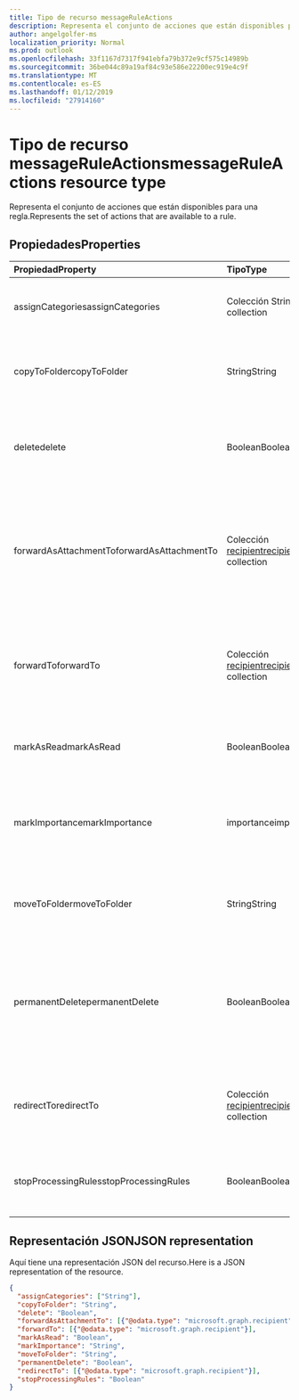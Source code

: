 ```yaml
---
title: Tipo de recurso messageRuleActions
description: Representa el conjunto de acciones que están disponibles para una regla.
author: angelgolfer-ms
localization_priority: Normal
ms.prod: outlook
ms.openlocfilehash: 33f1167d7317f941ebfa79b372e9cf575c14989b
ms.sourcegitcommit: 36be044c89a19af84c93e586e22200ec919e4c9f
ms.translationtype: MT
ms.contentlocale: es-ES
ms.lasthandoff: 01/12/2019
ms.locfileid: "27914160"
---
```

# <a name="messageruleactions-resource-type"></a><span data-ttu-id="977db-103">Tipo de recurso messageRuleActions</span><span class="sxs-lookup"><span data-stu-id="977db-103">messageRuleActions resource type</span></span>


<span data-ttu-id="977db-104">Representa el conjunto de acciones que están disponibles para una regla.</span><span class="sxs-lookup"><span data-stu-id="977db-104">Represents the set of actions that are available to a rule.</span></span>

## <a name="properties"></a><span data-ttu-id="977db-105">Propiedades</span><span class="sxs-lookup"><span data-stu-id="977db-105">Properties</span></span>
| <span data-ttu-id="977db-106">Propiedad</span><span class="sxs-lookup"><span data-stu-id="977db-106">Property</span></span>     | <span data-ttu-id="977db-107">Tipo</span><span class="sxs-lookup"><span data-stu-id="977db-107">Type</span></span>   |<span data-ttu-id="977db-108">Descripción</span><span class="sxs-lookup"><span data-stu-id="977db-108">Description</span></span>|
|:---------------|:--------|:----------|
| <span data-ttu-id="977db-109">assignCategories</span><span class="sxs-lookup"><span data-stu-id="977db-109">assignCategories</span></span> | <span data-ttu-id="977db-110">Colección String</span><span class="sxs-lookup"><span data-stu-id="977db-110">String collection</span></span> | <span data-ttu-id="977db-111">Lista de categorías que se asignarán a un mensaje.</span><span class="sxs-lookup"><span data-stu-id="977db-111">A list of categories to be assigned to a message.</span></span> |
| <span data-ttu-id="977db-112">copyToFolder</span><span class="sxs-lookup"><span data-stu-id="977db-112">copyToFolder</span></span> | <span data-ttu-id="977db-113">String</span><span class="sxs-lookup"><span data-stu-id="977db-113">String</span></span> | <span data-ttu-id="977db-114">Identificador de la carpeta donde se va a copiar un mensaje.</span><span class="sxs-lookup"><span data-stu-id="977db-114">The ID of a folder that a message is to be copied to.</span></span> |
| <span data-ttu-id="977db-115">delete</span><span class="sxs-lookup"><span data-stu-id="977db-115">delete</span></span> | <span data-ttu-id="977db-116">Boolean</span><span class="sxs-lookup"><span data-stu-id="977db-116">Boolean</span></span> | <span data-ttu-id="977db-117">Indica si un mensaje se debe mover a la carpeta Elementos eliminados.</span><span class="sxs-lookup"><span data-stu-id="977db-117">Indicates whether a message should be moved to the Deleted Items folder.</span></span> |
| <span data-ttu-id="977db-118">forwardAsAttachmentTo</span><span class="sxs-lookup"><span data-stu-id="977db-118">forwardAsAttachmentTo</span></span> | <span data-ttu-id="977db-119">Colección [recipient](recipient.md)</span><span class="sxs-lookup"><span data-stu-id="977db-119">[recipient](recipient.md) collection</span></span> | <span data-ttu-id="977db-120">Direcciones de correo electrónico de los destinatarios a los que se debe reenviar un mensaje como datos adjuntos.</span><span class="sxs-lookup"><span data-stu-id="977db-120">The email addresses of the recipients to which a message should be forwarded as an attachment.</span></span> |
| <span data-ttu-id="977db-121">forwardTo</span><span class="sxs-lookup"><span data-stu-id="977db-121">forwardTo</span></span> | <span data-ttu-id="977db-122">Colección [recipient](recipient.md)</span><span class="sxs-lookup"><span data-stu-id="977db-122">[recipient](recipient.md) collection</span></span> | <span data-ttu-id="977db-123">Direcciones de correo electrónico de los destinatarios a los que se debe reenviar un mensaje.</span><span class="sxs-lookup"><span data-stu-id="977db-123">The email addresses of the recipients to which a message should be forwarded.</span></span> |
| <span data-ttu-id="977db-124">markAsRead</span><span class="sxs-lookup"><span data-stu-id="977db-124">markAsRead</span></span> | <span data-ttu-id="977db-125">Boolean</span><span class="sxs-lookup"><span data-stu-id="977db-125">Boolean</span></span> | <span data-ttu-id="977db-126">Indica si un mensaje debe marcarse como leído.</span><span class="sxs-lookup"><span data-stu-id="977db-126">Indicates whether a message should be marked as read.</span></span> |
| <span data-ttu-id="977db-127">markImportance</span><span class="sxs-lookup"><span data-stu-id="977db-127">markImportance</span></span> | <span data-ttu-id="977db-128">importance</span><span class="sxs-lookup"><span data-stu-id="977db-128">importance</span></span> | <span data-ttu-id="977db-129">Establece la importancia del mensaje, que puede ser: `low`, `normal` o `high`.</span><span class="sxs-lookup"><span data-stu-id="977db-129">Sets the importance of the message, which can be: `low`, `normal`, `high`.</span></span> |
| <span data-ttu-id="977db-130">moveToFolder</span><span class="sxs-lookup"><span data-stu-id="977db-130">moveToFolder</span></span> |  <span data-ttu-id="977db-131">String</span><span class="sxs-lookup"><span data-stu-id="977db-131">String</span></span>| <span data-ttu-id="977db-132">Identificador de la carpeta a la que se moverá un mensaje.</span><span class="sxs-lookup"><span data-stu-id="977db-132">The ID of the folder that a message will be moved to.</span></span> |
| <span data-ttu-id="977db-133">permanentDelete</span><span class="sxs-lookup"><span data-stu-id="977db-133">permanentDelete</span></span> | <span data-ttu-id="977db-134">Boolean</span><span class="sxs-lookup"><span data-stu-id="977db-134">Boolean</span></span> | <span data-ttu-id="977db-135">Indica si un mensaje se debe eliminar permanentemente sin guardarse en la carpeta Elementos eliminados.</span><span class="sxs-lookup"><span data-stu-id="977db-135">Indicates whether a message should be permanently deleted and not saved to the Deleted Items folder.</span></span> |
| <span data-ttu-id="977db-136">redirectTo</span><span class="sxs-lookup"><span data-stu-id="977db-136">redirectTo</span></span> | <span data-ttu-id="977db-137">Colección [recipient](recipient.md)</span><span class="sxs-lookup"><span data-stu-id="977db-137">[recipient](recipient.md) collection</span></span> | <span data-ttu-id="977db-138">Las direcciones de correo electrónico a la que se debe redirigir un mensaje.</span><span class="sxs-lookup"><span data-stu-id="977db-138">The email addresses to which a message should be redirected.</span></span> |
| <span data-ttu-id="977db-139">stopProcessingRules</span><span class="sxs-lookup"><span data-stu-id="977db-139">stopProcessingRules</span></span> | <span data-ttu-id="977db-140">Boolean</span><span class="sxs-lookup"><span data-stu-id="977db-140">Boolean</span></span> | <span data-ttu-id="977db-141">Indica si se deben evaluar las reglas siguientes.</span><span class="sxs-lookup"><span data-stu-id="977db-141">Indicates whether subsequent rules should be evaluated.</span></span> |

## <a name="json-representation"></a><span data-ttu-id="977db-142">Representación JSON</span><span class="sxs-lookup"><span data-stu-id="977db-142">JSON representation</span></span>
<span data-ttu-id="977db-143">Aquí tiene una representación JSON del recurso.</span><span class="sxs-lookup"><span data-stu-id="977db-143">Here is a JSON representation of the resource.</span></span>

<!-- {
  "blockType": "resource",
  "optionalProperties": [
   ],
  "@odata.type": "microsoft.graph.messageRuleActions"
}-->

```json
{
  "assignCategories": ["String"],
  "copyToFolder": "String",
  "delete": "Boolean",
  "forwardAsAttachmentTo": [{"@odata.type": "microsoft.graph.recipient"}],
  "forwardTo": [{"@odata.type": "microsoft.graph.recipient"}],
  "markAsRead": "Boolean",
  "markImportance": "String",
  "moveToFolder": "String",
  "permanentDelete": "Boolean",
  "redirectTo": [{"@odata.type": "microsoft.graph.recipient"}],
  "stopProcessingRules": "Boolean"
}

```

<!-- uuid: 8fcb5dbc-d5aa-4681-8e31-b001d5168d79
2015-10-25 14:57:30 UTC -->
<!-- {
  "type": "#page.annotation",
  "description": "messageRuleActions resource",
  "keywords": "",
  "section": "documentation",
  "tocPath": ""
}-->
